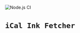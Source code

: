 ![Node.js CI](https://github.com/moshegottlieb/icalinkfetcher/workflows/Node.js%20CI/badge.svg)

# `iCal Ink Fetcher`
